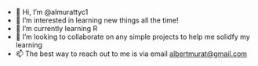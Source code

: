 - 👋 Hi, I’m @almurattyc1
- 👀 I’m interested in learning new things all the time!
- 🌱 I’m currently learning R 
- 💞️ I’m looking to collaborate on any simple projects to help me solidfy my learning
- 📫 The best way to reach out to me is via email albertmurat@gmail.com

<!---
almurattyc1/almurattyc1 is a ✨ special ✨ repository because its `README.md` (this file) appears on your GitHub profile.
You can click the Preview link to take a look at your changes.
--->
